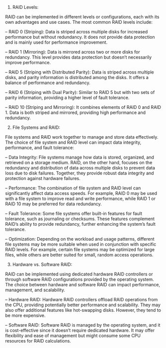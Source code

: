 1. RAID Levels:

RAID can be implemented in different levels or configurations, each with its own advantages and use cases. The most common RAID levels include:

– RAID 0 (Striping): Data is striped across multiple disks for increased performance but without redundancy. It does not provide data protection and is mainly used for performance improvement.

– RAID 1 (Mirroring): Data is mirrored across two or more disks for redundancy. This level provides data protection but doesn’t necessarily improve performance.

– RAID 5 (Striping with Distributed Parity): Data is striped across multiple disks, and parity information is distributed among the disks. It offers a balance of performance and redundancy.

– RAID 6 (Striping with Dual Parity): Similar to RAID 5 but with two sets of parity information, providing a higher level of fault tolerance.

– RAID 10 (Striping and Mirroring): It combines elements of RAID 0 and RAID 1. Data is both striped and mirrored, providing high performance and redundancy.

2. File Systems and RAID:

File systems and RAID work together to manage and store data effectively. The choice of file system and RAID level can impact data integrity, performance, and fault tolerance:

– Data Integrity: File systems manage how data is stored, organized, and retrieved on a storage medium. RAID, on the other hand, focuses on the redundancy and distribution of data across multiple disks to prevent data loss due to disk failures. Together, they provide robust data integrity and protection against hardware failures.

– Performance: The combination of file system and RAID level can significantly affect data access speeds. For example, RAID 0 may be used with a file system to improve read and write performance, while RAID 1 or RAID 10 may be preferred for data redundancy.

– Fault Tolerance: Some file systems offer built-in features for fault tolerance, such as journaling or checksums. These features complement RAID’s ability to provide redundancy, further enhancing the system’s fault tolerance.

– Optimization: Depending on the workload and usage patterns, different file systems may be more suitable when used in conjunction with specific RAID levels. For example, certain file systems may be optimized for large files, while others are better suited for small, random access operations.

3. Hardware vs. Software RAID:

RAID can be implemented using dedicated hardware RAID controllers or through software RAID configurations provided by the operating system. The choice between hardware and software RAID can impact performance, management, and scalability.

– Hardware RAID: Hardware RAID controllers offload RAID operations from the CPU, providing potentially better performance and scalability. They may also offer additional features like hot-swapping disks. However, they tend to be more expensive.

– Software RAID: Software RAID is managed by the operating system, and it is cost-effective since it doesn’t require dedicated hardware. It may offer flexibility and ease of management but might consume some CPU resources for RAID calculations.